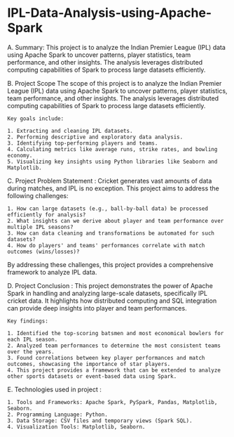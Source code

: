 # IPL-Data-Analysis-using-Apache-Spark
A. Summary:
  This project is to analyze the Indian Premier League (IPL) data using Apache Spark to uncover patterns, player statistics, team performance, and other insights. The analysis leverages distributed computing capabilities of Spark to process large datasets efficiently.

B. Project Scope
  The scope of this project is to analyze the Indian Premier League (IPL) data using Apache Spark to uncover patterns, player statistics, team performance, and other insights. The analysis     leverages distributed computing capabilities of Spark to process large datasets efficiently.

    Key goals include:
  
    1. Extracting and cleaning IPL datasets.
    2. Performing descriptive and exploratory data analysis.
    3. Identifying top-performing players and teams.
    4. Calculating metrics like average runs, strike rates, and bowling economy.
    5. Visualizing key insights using Python libraries like Seaborn and Matplotlib.

C. Project Problem Statement : 
  Cricket generates vast amounts of data during matches, and IPL is no exception.
  This project aims to address the following challenges:

    1. How can large datasets (e.g., ball-by-ball data) be processed efficiently for analysis?
    2. What insights can we derive about player and team performance over multiple IPL seasons?
    3. How can data cleaning and transformations be automated for such datasets?
    4. How do players' and teams' performances correlate with match outcomes (wins/losses)?

  By addressing these challenges, this project provides a comprehensive framework to analyze IPL data.

D. Project Conclusion : 
  This project demonstrates the power of Apache Spark in handling and analyzing large-scale datasets, specifically IPL cricket data. It highlights how distributed computing and SQL integration can provide deep insights into player and team performances.

    Key findings:

    1. Identified the top-scoring batsmen and most economical bowlers for each IPL season.
    2. Analyzed team performances to determine the most consistent teams over the years.
    3. Found correlations between key player performances and match outcomes, showcasing the importance of star players.
    4. This project provides a framework that can be extended to analyze other sports datasets or event-based data using Spark.
E. Technologies used in project :

    1. Tools and Frameworks: Apache Spark, PySpark, Pandas, Matplotlib, Seaborn.
    2. Programming Language: Python.
    3. Data Storage: CSV files and temporary views (Spark SQL).
    4. Visualization Tools: Matplotlib, Seaborn.
